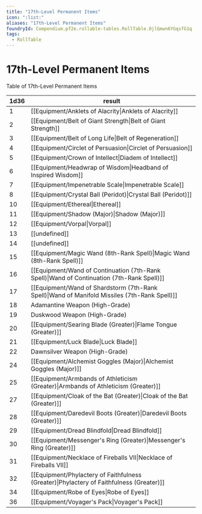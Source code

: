 ```yaml
---
title: "17th-Level Permanent Items"
icon: ":list:"
aliases: "17th-Level Permanent Items"
foundryId: Compendium.pf2e.rollable-tables.RollTable.0jlGmwn6YGqsfG1q
tags:
  - RollTable
---
```


# 17th-Level Permanent Items
Table of 17th-Level Permanent Items

| 1d36 | result |
|------|--------|
| 1 | [[Equipment/Anklets of Alacrity\|Anklets of Alacrity]] |
| 2 | [[Equipment/Belt of Giant Strength\|Belt of Giant Strength]] |
| 3 | [[Equipment/Belt of Long Life\|Belt of Regeneration]] |
| 4 | [[Equipment/Circlet of Persuasion\|Circlet of Persuasion]] |
| 5 | [[Equipment/Crown of Intellect\|Diadem of Intellect]] |
| 6 | [[Equipment/Headwrap of Wisdom\|Headband of Inspired Wisdom]] |
| 7 | [[Equipment/Impenetrable Scale\|Impenetrable Scale]] |
| 8 | [[Equipment/Crystal Ball (Peridot)\|Crystal Ball (Peridot)]] |
| 10 | [[Equipment/Ethereal\|Ethereal]] |
| 11 | [[Equipment/Shadow (Major)\|Shadow (Major)]] |
| 12 | [[Equipment/Vorpal\|Vorpal]] |
| 13 | [[undefined]] |
| 14 | [[undefined]] |
| 15 | [[Equipment/Magic Wand (8th-Rank Spell)\|Magic Wand (8th-Rank Spell)]] |
| 16 | [[Equipment/Wand of Continuation (7th-Rank Spell)\|Wand of Continuation (7th-Rank Spell)]] |
| 17 | [[Equipment/Wand of Shardstorm (7th-Rank Spell)\|Wand of Manifold Missiles (7th-Rank Spell)]] |
| 18 | Adamantine Weapon (High-Grade) |
| 19 | Duskwood Weapon (High-Grade) |
| 20 | [[Equipment/Searing Blade (Greater)\|Flame Tongue (Greater)]] |
| 21 | [[Equipment/Luck Blade\|Luck Blade]] |
| 22 | Dawnsilver Weapon (High-Grade) |
| 24 | [[Equipment/Alchemist Goggles (Major)\|Alchemist Goggles (Major)]] |
| 25 | [[Equipment/Armbands of Athleticism (Greater)\|Armbands of Athleticism (Greater)]] |
| 27 | [[Equipment/Cloak of the Bat (Greater)\|Cloak of the Bat (Greater)]] |
| 28 | [[Equipment/Daredevil Boots (Greater)\|Daredevil Boots (Greater)]] |
| 29 | [[Equipment/Dread Blindfold\|Dread Blindfold]] |
| 30 | [[Equipment/Messenger's Ring (Greater)\|Messenger's Ring (Greater)]] |
| 31 | [[Equipment/Necklace of Fireballs VII\|Necklace of Fireballs VII]] |
| 32 | [[Equipment/Phylactery of Faithfulness (Greater)\|Phylactery of Faithfulness (Greater)]] |
| 34 | [[Equipment/Robe of Eyes\|Robe of Eyes]] |
| 36 | [[Equipment/Voyager's Pack\|Voyager's Pack]] |
